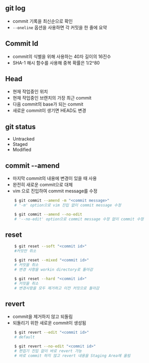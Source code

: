 ## git log
- commit 기록을 최신순으로 확인 <br/>
- ```--oneline``` 옵션을 사용하면 각 커밋을 한 줄에 요약

## Commit Id

- commit의 식별을 위해 사용하는 40자 길이의 16진수 <br/>
- SHA-1 해시 함수를 사용해 중복 확률은 1/2^80

## Head
- 현재 작업중인 위치 <br/>
- 현재 작업중인 브랜치의 가장 최근 commit <br/>
- 다음 commit의 base가 되는 commit <br/>
- 새로운 commit이 생기면 HEAD도 변경 
## git status
- Untracked <br/>
- Staged <br/>
- Modified <br/>

## commit --amend
- 마지막 commit의 내용에 변경이 있을 때 사용 <br/>
- 완전히 새로운 commit으로 대체 <br/>
- vim 으로 진입하여 commit message를 수정
```bash
    $ git commit --amend -m "<commit message>"
    # '-m' option으로 vim 진입 없이 commit message 수정

    $ git commit --amend --no-edit
    # '--no-edit' option으로 commit message 수정 없이 commit 수정
```
## reset
``` bash
    $ git reset --soft "<commit id>"
    #커밋만 취소

    $ git reset --mixed "<commit id>"
    # 커밋을 취소
    # 변경 사항을 workin directory로 돌아감

    $ git reset --hard "<commit id>"
    # 커밋을 취소
    # 변경사항을 모두 제거하고 이전 커밋으로 돌아감
```
## revert
- commit을 제거하지 않고 되돌림 <br/>
- 되돌리기 위한 새로운 commit이 생성됨<br/>
``` bash
    $ git revert --edit "<commit id>"
    # default

    $ git revert --no-edit "<commit id>"
    # 편집기 진입 없이 바로 revert 가능
    # 바로 commit 하지 않고 revert 내용을 Staging Area에 올림
```